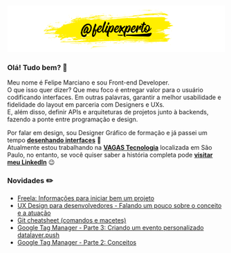 ![felipexperto-logo](https://github.com/felipexperto/felipexperto/blob/master/github-felipexperto-logo.png?raw=true)

### Olá! Tudo bem? 👋

Meu nome é Felipe Marciano e sou Front-end Developer.  
O que isso quer dizer? Que meu foco é entregar valor para o usuário codificando interfaces. 
Em outras palavras, garantir a melhor usabilidade e fidelidade do layout em parceria com Designers e UXs.  
E, além disso, definir APIs e arquiteturas de projetos junto à backends, fazendo a ponte entre programação e design.

Por falar em design, sou Designer Gráfico de formação e já passei um tempo **[desenhando interfaces](https://www.behance.net/felipexperto/)** 👀  
Atualmente estou trabalhando na **[VAGAS Tecnologia](https://vagas.com.br)** localizada em São Paulo, no entanto, se você quiser saber a história completa pode **[visitar meu LinkedIn](https://www.linkedin.com/in/felipexperto/)** 😉

### Novidades ✏️
<!-- BLOG:START -->
- [Freela: Informações para iniciar bem um projeto](https://www.fx.dev.br/freela-informacoes-para-iniciar-bem-um-projeto/)
- [UX Design para desenvolvedores - Falando um pouco sobre o conceito e a atuação](https://www.fx.dev.br/ux-design-para-desenvolvedores/)
- [Git cheatsheet (comandos e macetes)](https://www.fx.dev.br/git-cheatsheet/)
- [Google Tag Manager - Parte 3: Criando um evento personalizado datalayer.push](https://www.fx.dev.br/gtm-parte-3-criando-evento-personalizado-datalayer-push/)
- [Google Tag Manager - Parte 2: Conceitos](https://www.fx.dev.br/gtm-parte-2-conceitos/)
<!-- BLOG:END -->

<!--
**felipexperto/felipexperto** is a ✨ _special_ ✨ repository because its `README.md` (this file) appears on your GitHub profile.

Here are some ideas to get you started:

- 🔭 I’m currently working on ...
- 🌱 I’m currently learning ...
- 👯 I’m looking to collaborate on ...
- 🤔 I’m looking for help with ...
- 💬 Ask me about ...
- 📫 How to reach me: ...
- 😄 Pronouns: ...
- ⚡ Fun fact: ...
-->
